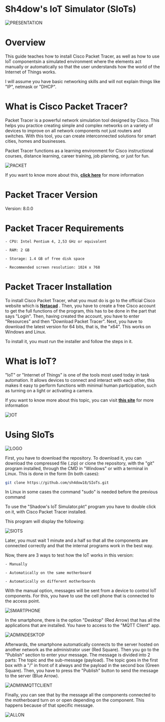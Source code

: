 # Sh4dow's IoT Simulator (SIoTs)

![PRESENTATION](files/readme/01_presentation.png)

# Overview

This guide teaches how to install Cisco Packet Tracer, as well as how to use IoT
componentsin a simulated environment where the elements act manually or
automatically so that the user understands how the world of the Internet of
Things works.

I will assume you have basic networking skills and will not explain things like
"IP", netmask or "DHCP".

# What is Cisco Packet Tracer?

Packet Tracer is a powerful network simulation tool designed by Cisco. This helps
you practice creating simple and complex networks on a variety of devices to
improve on all network components not just routers and switches. With this tool,
you can create interconnected solutions for smart cities, homes and businesses.

Packet Tracer functions as a learning environment for Cisco instructional courses,
distance learning, career training, job planning, or just for fun.

![PACKET](files/readme/02_packet_tracer.jpg)

If you want to know more about this, 
**[click here](https://www.netacad.com/courses/packet-tracer)**
 for more information

# Packet Tracer Version

Version: 8.0.0

# Packet Tracer Requirements

	- CPU: Intel Pentium 4, 2,53 GHz or equivalent

	- RAM: 2 GB

	- Storage: 1.4 GB of free disk space

	- Recommended screen resolution: 1024 x 768

# Packet Tracer Installation

To install Cisco Packet Tracer, what you must do is go to the official Cisco website
which is 
**[Netacad](https://www.netacad.com/)**
. Then, you have to create a free Cisco account to get the full functions of the
program, this has to be done in the part that says "Login". Then, having created the
account, you have to enter "Resources" and then "Download Packet Tracer". Next, you
have to download the latest version for 64 bits, that is, the "x64". This works on 
Windows and Linux.

To install it, you must run the installer and follow the steps in it.

# What is IoT?

"IoT" or "Internet of Things" is one of the tools most used today in task automation.
It allows devices to connect and interact with each other, this makes it easy to
perform functions with minimal human participation, such as turning on a light or
activating a camera.

If you want to know more about this topic, you can visit 
**[this site](https://www.zdnet.com/article/what-is-the-internet-of-things-everything-you-need-to-know-about-the-iot-right-now/)**
 for more information

![IOT](files/readme/03_iot.jpg)

# Using SIoTs

![LOGO](files/readme/04_logo.png)

First, you have to download the repository. To download it, you can download the
compressed file (.zip) or clone the repository, with the "git" program installed,
through the CMD in "Windows" or with a terminal in Linux. This is done in the form
(In both cases):

```bash
git clone https://github.com/sh4dow18/SIoTs.git
```

In Linux in some cases the command "sudo" is needed before the previous command

To use the "Shadow's IoT Simulator.pkt" program you have to double click on it, with
Cisco Packet Tracer installed.

This program will display the following:

![SIOTS](files/readme/05_siots.png)

Later, you must wait 1 minute and a half so that all the components are connected
correctly and that the internal programs work in the best way.

Now, there are 3 ways to test how the IoT works in this version:

	- Manually

	- Automatically on the same motherboard

	- Automatically on different motherboards

With the manual option, messages will be sent from a device to control IoT components.
For this, you have to use the cell phone that is connected to the access point.

![SMARTPHONE](files/readme/06_smart_phone.png)

In the smartphone, there is the option "Desktop" (Red Arrow) that has all the applications
that are installed. You have to access to the "MQTT Client" app.

![ADMINDESKTOP](files/readme/07_admin_desktop.png)

Afterwards, the smartphone automatically connects to the server hosted on another network
as the administrator user (Red Square). Then you go to the "Publish" section to enter your
message. The message is divided into 2 parts: The topic and the sub-message (payload). The
topic goes in the first box with a "/" in front of it always and the payload in the second
box (Green Square). Then, you have to press the "Publish" button to send the message to
the server (Blue Arrow).

![ADMINMQTTCLIENT](files/readme/08_admin_mqtt_client.png)

Finally, you can see that by the message all the components connected to the motherboard
turn on or open depending on the component. This happens because of that specific message.

![ALLON](files/readme/09_all_on.png)